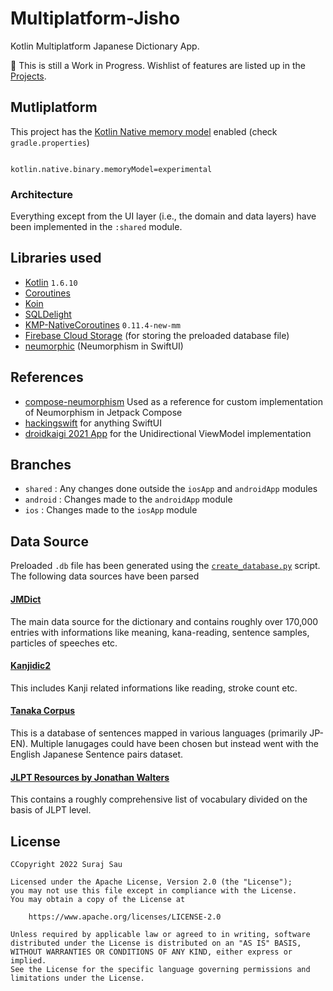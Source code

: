 # Multiplatform-Jisho
Kotlin Multiplatform Japanese Dictionary App.

🚧 This is still a Work in Progress. Wishlist of features are listed up in the [Projects](https://github.com/users/surajsau/projects/1).

## Mutliplatform
This project has the [Kotlin Native memory model](https://github.com/JetBrains/kotlin/blob/0b871d7534a9c8e90fb9ad61cd5345716448d08c/kotlin-native/NEW_MM.md) enabled (check `gradle.properties`)

```.properties

kotlin.native.binary.memoryModel=experimental
```

### Architecture
Everything except from the UI layer (i.e., the domain and data layers) have been implemented in the `:shared` module.

## Libraries used
- [Kotlin](https://kotlinlang.org/) `1.6.10`
- [Coroutines](https://kotlinlang.org/docs/reference/coroutines-overview.html)
- [Koin](https://github.com/InsertKoinIO/koin)
- [SQLDelight](https://github.com/cashapp/sqldelight)
- [KMP-NativeCoroutines](https://github.com/rickclephas/KMP-NativeCoroutines) `0.11.4-new-mm`
- [Firebase Cloud Storage](https://firebase.google.com/docs/storage) (for storing the preloaded database file)
- [neumorphic](https://github.com/costachung/neumorphic) (Neumorphism in SwiftUI)

## References
- [compose-neumorphism](https://github.com/sridhar-sp/compose-neumorphism) Used as a reference for custom implementation of Neumorphism in Jetpack Compose
- [hackingswift](https://www.hackingwithswift.com) for anything SwiftUI
- [droidkaigi 2021 App](https://github.com/DroidKaigi/conference-app-2021) for the Unidirectional ViewModel implementation

## Branches
- `shared` : Any changes done outside the `iosApp` and `androidApp` modules
- `android` : Changes made to the `androidApp` module
- `ios` : Changes made to the `iosApp` module

## Data Source
Preloaded `.db` file has been generated using the [`create_database.py`](script/create_database.py) script. The following data sources have been parsed

#### [JMDict](http://www.edrdg.org/wiki/index.php/JMdict-EDICT_Dictionary_Project)
The main data source for the dictionary and contains roughly over 170,000 entries with informations like meaning, kana-reading, sentence samples, particles of speeches etc.

#### [Kanjidic2](http://www.edrdg.org/wiki/index.php/KANJIDIC_Project)
This includes Kanji related informations like reading, stroke count etc.

#### [Tanaka Corpus](https://tatoeba.org/en/downloads)
This is a database of sentences mapped in various languages (primarily JP-EN). Multiple lanugages could have been chosen but instead went with the English Japanese Sentence pairs dataset.

#### [JLPT Resources by Jonathan Walters](http://www.tanos.co.uk/jlpt/)
This contains a roughly comprehensive list of vocabulary divided on the basis of JLPT level.

## License

```
CCopyright 2022 Suraj Sau

Licensed under the Apache License, Version 2.0 (the "License");
you may not use this file except in compliance with the License.
You may obtain a copy of the License at

    https://www.apache.org/licenses/LICENSE-2.0

Unless required by applicable law or agreed to in writing, software
distributed under the License is distributed on an "AS IS" BASIS,
WITHOUT WARRANTIES OR CONDITIONS OF ANY KIND, either express or implied.
See the License for the specific language governing permissions and
limitations under the License.
```
